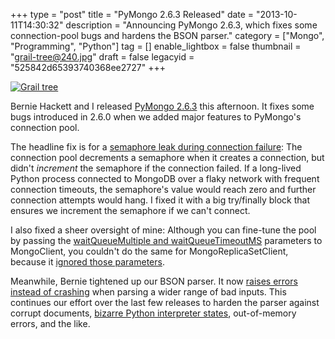 +++
type = "post"
title = "PyMongo 2.6.3 Released"
date = "2013-10-11T14:30:32"
description = "Announcing PyMongo 2.6.3, which fixes some connection-pool bugs and hardens the BSON parser."
category = ["Mongo", "Programming", "Python"]
tag = []
enable_lightbox = false
thumbnail = "grail-tree@240.jpg"
draft = false
legacyid = "525842d65393740368ee2727"
+++

<p><a href="http://www.flickr.com/photos/emptysquare/4527549354/"><img style="display:block; margin-left:auto; margin-right:auto;" src="grail-tree.jpg" alt="Grail tree" title="Grail tree" /></a></p>
<p>Bernie Hackett and I released <a href="https://pypi.python.org/pypi/pymongo/2.6.3">PyMongo 2.6.3</a> this afternoon. It fixes some bugs introduced in 2.6.0 when we added major features to PyMongo's connection pool.</p>
<p>The headline fix is for a <a href="https://jira.mongodb.org/browse/PYTHON-580">semaphore leak during connection failure</a>: The connection pool decrements a semaphore when it creates a connection, but didn't <em>increment</em> the semaphore if the connection failed. If a long-lived Python process connected to MongoDB over a flaky network with frequent connection timeouts, the semaphore's value would reach zero and further connection attempts would hang. I fixed it with a big try/finally block that ensures we increment the semaphore if we can't connect.</p>
<p>I also fixed a sheer oversight of mine: Although you can fine-tune the pool by passing the <a href="http://api.mongodb.org/python/current/faq.html#how-does-connection-pooling-work-in-pymongo">waitQueueMultiple and waitQueueTimeoutMS</a> parameters to MongoClient, you couldn't do the same for MongoReplicaSetClient, because it <a href="https://jira.mongodb.org/browse/PYTHON-579">ignored those parameters</a>.</p>
<p>Meanwhile, Bernie tightened up our BSON parser. It now <a href="https://jira.mongodb.org/browse/PYTHON-571">raises errors instead of crashing</a> when parsing a wider range of bad inputs. This continues our effort over the last few releases to harden the parser against corrupt documents, <a href="/blog/python-c-extensions-and-mod-wsgi/">bizarre Python interpreter states</a>, out-of-memory errors, and the like.</p>
